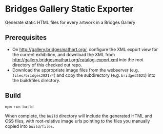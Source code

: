 # Bridges Gallery Static Exporter

Generate static HTML files for every artwork in a Bridges Gallery

## Prerequisites

- On http://gallery.bridgesmathart.org/, configure the XML export view for the current exhibition, and download the XML from http://gallery.bridgesmathart.org/catalog-export.xml into the root directory of this checked out repo.
- Download the appropriate image files from the webserver (e.g. `files/bridges2021/*`) and copy the subdirectory (e.g. `bridges2021`) into the build/files directory.

## Build

`npm run build`

When complete, the `build` directory will include the generated HTML and CSS files, with root-relative image urls pointing to the files you manually copied into `build/files`.
